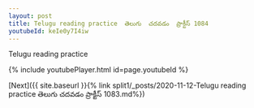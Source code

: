 ```yaml
---
layout: post
title: Telugu reading practice  తెలుగు  చదవడం  ప్రాక్టీస్ 1084
youtubeId: keIe0y7I4iw
---
```

 
 
Telugu reading practice
 
 
 
 
 


{% include youtubePlayer.html id=page.youtubeId %}
 
[Next]({{ site.baseurl }}{% link  split1/_posts/2020-11-12-Telugu reading practice  తెలుగు  చదవడం  ప్రాక్టీస్ 1083.md%})
 
